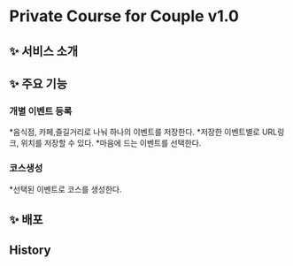 # Private Course for Couple v1.0
## ✨ 서비스 소개
## ✨ 주요 기능
### 개별 이벤트 등록
*음식점, 카페,즐길거리로 나눠 하나의 이벤트를 저장한다.
*저장한 이벤트별로 URL링크, 위치를 저장할 수 있다.
*마음에 드는 이벤트를 선택한다. 
### 코스생성
*선택된 이벤트로 코스를 생성한다.
## ✨ 배포
## History
